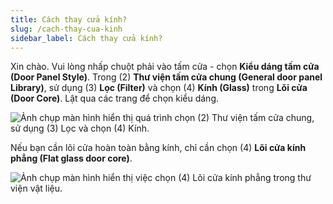 ```yaml
---
title: Cách thay cửa kính?
slug: /cach-thay-cua-kinh
sidebar_label: Cách thay cửa kính?
---
```


Xin chào. Vui lòng nhấp chuột phải vào tấm cửa - chọn **Kiểu dáng tấm cửa (Door Panel Style)**. Trong (2) **Thư viện tấm cửa chung (General door panel Library)**, sử dụng (3) **Lọc (Filter)** và chọn (4) **Kính (Glass)** trong **Lõi cửa (Door Core)**. Lật qua các trang để chọn kiểu dáng.

![Ảnh chụp màn hình hiển thị quá trình chọn (2) Thư viện tấm cửa chung, sử dụng (3) Lọc và chọn (4) Kính.](https://storage.googleapis.com/jegavn_kb/images/6db5ecb4-b466-47db-9c1a-3c66764ec4a5.png)

Nếu bạn cần lõi cửa hoàn toàn bằng kính, chỉ cần chọn (4) **Lõi cửa kính phẳng (Flat glass door core)**.

![Ảnh chụp màn hình hiển thị việc chọn (4) Lõi cửa kính phẳng trong thư viện vật liệu.](https://storage.googleapis.com/jegavn_kb/images/187ddbb4-638d-4e4b-8eb0-28906eb2bed9.png)